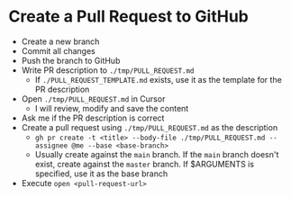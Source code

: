 # Create a Pull Request to GitHub

- Create a new branch
- Commit all changes
- Push the branch to GitHub
- Write PR description to `./tmp/PULL_REQUEST.md`
  - If `./PULL_REQUEST_TEMPLATE.md` exists, use it as the template for the PR description
- Open `./tmp/PULL_REQUEST.md` in Cursor
  - I will review, modify and save the content
- Ask me if the PR description is correct
- Create a pull request using `./tmp/PULL_REQUEST.md` as the description
  - `gh pr create -t <title> --body-file ./tmp/PULL_REQUEST.md --assignee @me --base <base-branch>`
  - Usually create against the `main` branch. If the `main` branch doesn't exist, create against the `master` branch. If $ARGUMENTS is specified, use it as the base branch
- Execute `open <pull-request-url>`
